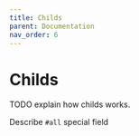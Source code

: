 ```yaml
---
title: Childs
parent: Documentation
nav_order: 6
---
```


# Childs

TODO explain how childs works.

Describe `#all` special field